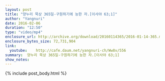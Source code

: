 ```yaml
---
layout: post
title: "양누리 묵상 365일-구원하기에 능한 자.[이사야 63;1]"
author: "Yangnuri"
date: 2016-02-06
duration: "12:50"
type: "video/mp4"
enclosure_url: http://archive.org/download/20160114365/2016-01-14-365.mp4
enclosure_bytes_size: 72,731,904       
link:
  youtube:    http://cafe.daum.net/yangnuri-ch/Ww8v/556
summary:  양누리 묵상 365일-구원하기에 능한 자.[이사야 63;1]
show_notes:
---
```

{% include post_body.html %}
